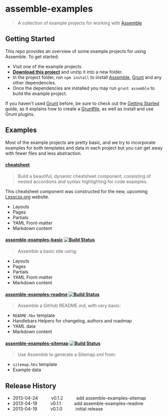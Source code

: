 # assemble-examples

> A collection of example projects for working with [Assemble](https://github.com/assemble/)


## Getting Started

This repo provides an overview of some example projects for using Assemble. To get started:

* Visit one of the example projects
* **[Download this project][download]** and unzip it into a new folder.
* In the project folder, run `npm install` to install [Assemble][assemble], [Grunt](http://gruntjs.com/) and any other dependencies.
* Once the dependencies are installed you may run `grunt assemble` to build the example project.

If you haven't used [Grunt](http://gruntjs.com/) before, be sure to check out the [Getting Started](http://gruntjs.com/getting-started) guide, as it explains how to create a [Gruntfile][gruntfile], as well as install and use Grunt plugins.



## Examples
Most of the example projects are pretty basic, and we try to incorporate examples for both templates and data in each project but you can get away with fewer files and less abstraction.


#### [cheatsheet](http://github.com/upstage/cheatsheet)

> Build a beautiful, dynamic cheatsheet component, consisting of nested accordions and syntax highlighting for code examples.

This cheatsheet component was constructed for the new, upcoming [Lesscss.org](http://lesscss.org) website.

* Layouts
* Pages
* Partials
* YAML Front-matter
* Markdown content


#### [assemble-examples-basic](http://github.com/assemble/assemble-examples-basic) [![Build Status](https://travis-ci.org/assemble/assemble-examples-basic.png)](https://travis-ci.org/assemble/assemble-examples-basic)

> Assemble a basic site using:

* Layouts
* Pages
* Partials
* YAML Front-matter
* Markdown content


#### [assemble-examples-readme](http://github.com/assemble/assemble-examples-readme) [![Build Status](https://travis-ci.org/assemble/assemble-examples-readme.png)](https://travis-ci.org/assemble/assemble-examples-readme)

> Assemble a GitHub README.md, with very basic:

* `README.hbs` template
* Handlebars Helpers for changelog, authors and roadmap
* YAML data
* Markdown content



#### [assemble-examples-sitemap](http://github.com/assemble/assemble-examples-sitemap) [![Build Status](https://travis-ci.org/assemble/assemble-examples-sitemap.png)](https://travis-ci.org/assemble/assemble-examples-sitemap)

> Use Assemble to generate a Sitemap.xml from:

* `sitemap.hbs` template
* Example data



## Release History

 * 2013-04-24   v0.1.2   add assemble-examples-sitemap
 * 2013-04-19   v0.1.1   add assemble-examples-readme
 * 2013-04-19   v0.1.0   initial release



[assemble]: https://github.com/assemble/assemble/
[wiki]: https://github.com/assemble/assemble/wiki
[download]: https://github.com/assemble/assemble-examples-basic/archive/master.zip
[gruntfile]: http://gruntjs.com/sample-gruntfile
[configuring tasks]: http://gruntjs.com/configuring-tasks
[tasks-and-targets]: http://gruntjs.com/configuring-tasks#task-configuration-and-targets
[files-object]: http://gruntjs.com/configuring-tasks#building-the-files-object-dynamically